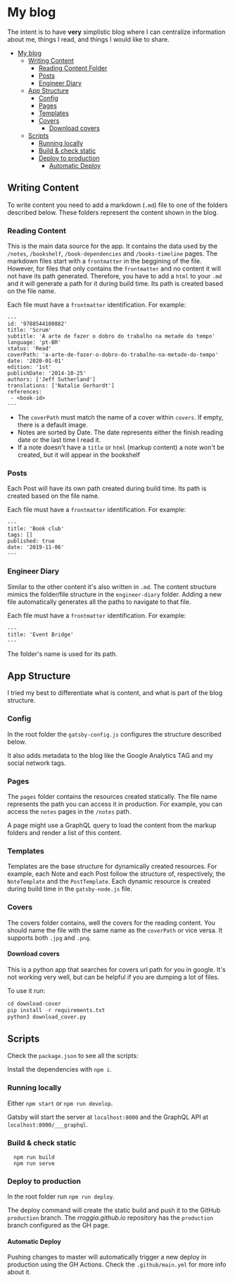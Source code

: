 # My blog
The intent is to have **very** simplistic blog where I can centralize information about me, things I read, and things I would like to share.

- [My blog](#my-blog)
  - [Writing Content](#writing-content)
      - [Reading Content Folder](#reading-content)
      - [Posts](#posts)
      - [Engineer Diary](#engineer-diary)
  - [App Structure](#app-structure)
    - [Config](#config)
    - [Pages](#pages)
    - [Templates](#templates)
    - [Covers](#covers)
      - [Download covers](#download-covers)
  - [Scripts](#scripts)
    - [Running locally](#running-locally)
    - [Build & check static](#build--check-static)
    - [Deploy to production](#deploy-to-production)
      - [Automatic Deploy](#automatic-deploy)

## Writing Content
To write content you need to add a markdown (`.md`) file to one of the folders described below. These folders represent the content shown in the blog.

### Reading Content
This is the main data source for the app. It contains the data used by the `/notes`, `/bookshelf`, `/book-dependencies` and `/books-timeline` pages. The markdown files start with a `frontmatter` in the beggining of the file. However, for files that only contains the `frontmatter` and no content it will not have its path generated. Therefore, you have to add a `html` to your `.md` and it will generate a path for it during build time. Its path is created based on the file name.

Each file must have a `frontmatter` identification. For example:

```
---
id: '9788544100882'
title: 'Scrum'
subtitle: 'A arte de fazer o dobro do trabalho na metade do tempo'
language: 'pt-BR'
status: 'Read'
coverPath: 'a-arte-de-fazer-o-dobro-do-trabalho-na-metade-do-tempo'
date: '2020-01-01'
edition: '1st'
publishDate: '2014-10-25'
authors: ['Jeff Sutherland']
translations: ['Natalie Gerhardt']
references:
 - <book-id>
---
```

- The `coverPath` must match the name of a cover within `covers`. If empty, there is a default image.
- Notes are sorted by Date. The date represents either the finish reading date or the last time I read it.
- If a note doesn't have a `title` or `html` (markup content) a note won't be created, but it will appear in the bookshelf

### Posts
Each Post will have its own path created during build time. Its path is created based on the file name.

Each file must have a `frontmatter` identification. For example:
```
---
title: 'Book club'
tags: []
published: true
date: '2019-11-06'
---
```

### Engineer Diary
Similar to the other content it's also written in `.md`. The content structure mimics the folder/file structure in the `engineer-diary` folder. Adding a new file automatically generates all the paths to navigate to that file.

 Each file must have a `frontmatter` identification. For example:
```
---
title: 'Event Bridge'
---
```

The folder's name is used for its path.

## App Structure
I tried my best to differentiate what is content, and what is part of the blog structure.

### Config

In the root folder the `gatsby-config.js` configures the structure described below.

It also adds metadata to the blog like the Google Analytics TAG and my social network tags.

### Pages
The `pages` folder contains the resources created statically. The file name represents the path you can access it in production. For example, you can access the `notes` pages in the `/notes` path.

A page might use a GraphQL query to load the content from the markup folders and render a list of this content.

### Templates
Templates are the base structure for dynamically created resources. For example, each Note and each Post follow the structure of, respectively, the `NoteTemplate` and the `PostTemplate`. Each dynamic resource is created during build time in the `gatsby-node.js` file.

### Covers
The covers folder contains, well the covers for the reading content. You should name the file with the same name as the `coverPath` or vice versa. It supports both `.jpg` and `.png`.

#### Download covers
This is a python app that searches for covers url path for you in google. It's not working very well, but can be helpful if you are dumping a lot of files.

To use it run:

``` python
cd download-cover
pip install -r requirements.txt
python3 download_cover.py
```

## Scripts
Check the `package.json` to see all the scripts:

Install the dependencies with `npm i`.

### Running locally
Either `npm start` or `npm run develop`.

Gatsby will start the server at `localhost:8000` and the GraphQL API at `localhost:8000/___graphql`.

### Build & check static

```
  npm run build 
  npm run serve
```

### Deploy to production
In the root folder run `npm run deploy`.

The deploy command will create the static build and push it to the GitHub `production` branch. The *rroggia.github.io* repository has the `production` branch configured as the GH page.

#### Automatic Deploy
Pushing changes to master will automatically trigger a new deploy in production using the GH Actions. Check the `.github/main.yml` for more info about it.